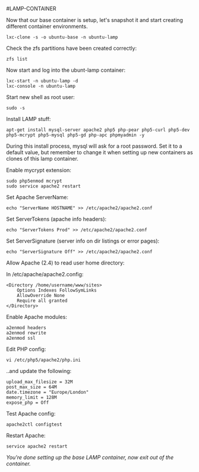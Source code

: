 #LAMP-CONTAINER

Now that our base container is setup, let's snapshot it and start creating different container environments.

```
lxc-clone -s -o ubuntu-base -n ubuntu-lamp
```

Check the zfs partitions have been created correctly:

```
zfs list
```

Now start and log into the ubunt-lamp container:

```
lxc-start -n ubuntu-lamp -d
lxc-console -n ubuntu-lamp
```

Start new shell as root user:

```
sudo -s
```

Install LAMP stuff:

```
apt-get install mysql-server apache2 php5 php-pear php5-curl php5-dev php5-mcrypt php5-mysql php5-gd php-apc phpmyadmin -y
```

During this install process, mysql will ask for a root password. Set it to a default value, but remember to change it when setting up new containers as clones of this lamp container.

Enable mycrypt extension:

```
sudo php5enmod mcrypt
sudo service apache2 restart
```

Set Apache ServerName:

```
echo "ServerName HOSTNAME" >> /etc/apache2/apache2.conf
```

Set ServerTokens (apache info headers):

```
echo "ServerTokens Prod" >> /etc/apache2/apache2.conf
```

Set ServerSignature (server info on dir listings or error pages):

```
echo "ServerSignature Off" >> /etc/apache2/apache2.conf
```

Allow Apache (2.4) to read user home directory:

In /etc/apache/apache2.config:

```
<Directory /home/username/www/sites>
	Options Indexes FollowSymLinks
	AllowOverride None
	Require all granted
</Directory>
```

Enable Apache modules:

```
a2enmod headers
a2enmod rewrite
a2enmod ssl
```

Edit PHP config:

```
vi /etc/php5/apache2/php.ini
```

..and update the following:

```
upload_max_filesize = 32M
post_max_size = 64M
date.timezone = "Europe/London"
memory_limit = 128M
expose_php = Off
```

Test Apache config:

```
apache2ctl configtest
```

Restart Apache:

```
service apache2 restart
```

*You're done setting up the base LAMP container, now exit out of the container.*
